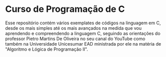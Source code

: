 # Curso de Programação de C
 Esse repositório contém vários exemplates de códigos na linguagem em C, desde os mais simples até os mais avançados na medida que vou aprendendo e compreendendo a linguagem C, seguindo as orientações do professor Pietro Martins De Oliveira no seu canal do YouTube como também na Universidade Unicesumar EAD ministrada por ele na matéria de "Algoritmo e Lógica de Programação II".
